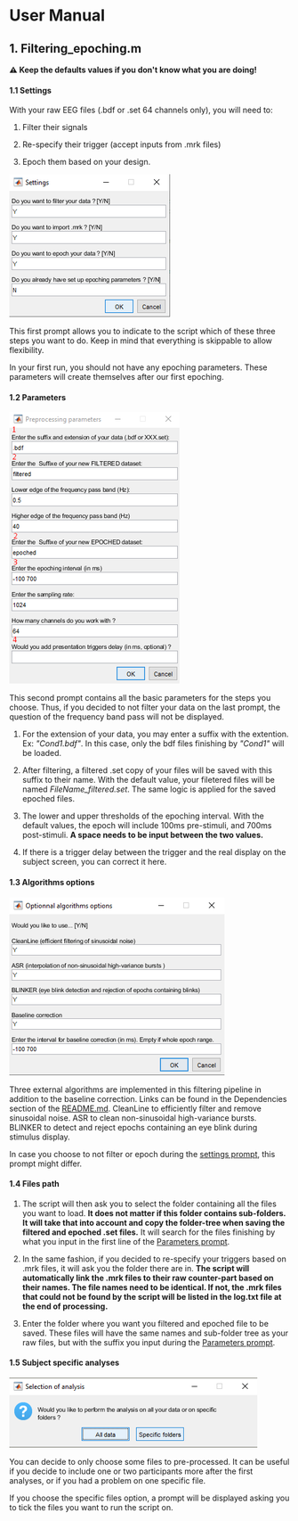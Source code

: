 # User Manual

## 1. Filtering_epoching.m

**⚠️ Keep the defaults values if you don't know what you are doing!**

#### 1.1 Settings

With your raw EEG files (.bdf or .set 64 channels only), you will need to:

1) Filter their signals

2) Re-specify their trigger (accept inputs from .mrk files)

3) Epoch them based on your design.

![](Screenshots/1.png)

This first prompt allows you to indicate to the script which of these three steps you want to do. Keep in mind that everything is skippable to allow flexibility.

In your first run, you should not have any epoching parameters. These parameters will create themselves after our first epoching.

#### 1.2 Parameters

![](Screenshots/2.png)

This second prompt contains all the basic parameters for the steps you choose.
Thus, if you decided to not filter your data on the last prompt, the question of the frequency band pass will not be displayed.

1) For the extension of your data, you may enter a suffix with the extention. Ex: *"Cond1.bdf"*. In this case, only the bdf files finishing by *"Cond1"* will be loaded.

2) After filtering, a filtered .set copy of your files will be saved with this suffix to their name.
With the default value, your filetered files will be named *FileName_filtered.set*.
The same logic is applied for the saved epoched files.

3) The lower and upper thresholds of the epoching interval. With the default values, the epoch will include 100ms pre-stimuli, and 700ms post-stimuli.
**A space needs to be input between the two values.**

4) If there is a trigger delay between the trigger and the real display on the subject screen, you can correct it here.

#### 1.3 Algorithms options

![](Screenshots/3.png)

Three external algorithms are implemented in this filtering pipeline in addition to the baseline correction. Links can be found in the Dependencies section of the [README.md](README.md).
CleanLine to efficiently filter and remove sinusoidal noise.
ASR to clean non-sinusoidal high-variance bursts.
BLINKER to detect and reject epochs containing an eye blink during stimulus display.

In case you choose to not filter or epoch during the [settings prompt](#11-settings), this prompt might differ.

#### 1.4 Files path

1) The script will then ask you to select the folder containing all the files you want to load. **It does not matter if this folder contains sub-folders.
It will take that into account and copy the folder-tree when saving the filtered and epoched .set files.**
It will search for the files finishing by what you input in the first line of the [Parameters prompt](#12-parameters).

2) In the same fashion, if you decided to re-specify your triggers based on .mrk files, it will ask you the folder there are in.
**The script will automatically link the .mrk files to their raw counter-part based on their names.
The file names need to be identical. If not, the .mrk files that could not be found by the script will be listed in the log.txt file at the end of processing.**

3) Enter the folder where you want you filtered and epoched file to be saved.
These files will have the same names and sub-folder tree as your raw files, but with the suffix you input during the [Parameters prompt](#12-parameters).

#### 1.5 Subject specific analyses

![](Screenshots/4.png)

You can decide to only choose some files to pre-processed. It can be useful if you decide to include one or two participants more after the first analyses, or if you had a problem on one specific file.

If you choose the specific files option, a prompt will be displayed asking you to tick the files you want to run the script on.

